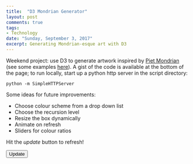 ```yaml
---
title:  "D3 Mondrian Generator"
layout: post
comments: true
tags:
- Technology
date: "Sunday, September 3, 2017"
excerpt: Generating Mondrian-esque art with D3
---
```


Weekend project: use D3 to generate artwork inspired by [Piet Mondrian](https://en.wikipedia.org/wiki/Piet_Mondrian) (see some examples [here](https://www.google.com/search?q=mondrian&source=lnms&tbm=isch&sa=X&ved=0ahUKEwi_tYHAl4rWAhWs5YMKHbjGAEoQ_AUICigB&biw=1454&bih=733)). A gist of the code is available at the bottom of the page; to run locally, start up a python http server in the script directory:

`python -m SimpleHTTPServer`

Some ideas for future improvements:
- Choose colour scheme from a drop down list
- Choose the recursion level
- Resize the box dynamically
- Animate on refresh
- Sliders for colour ratios

Hit the *update* button to refresh!

<div id="option">
  <input name="updateButton"
         type="button"
         value="Update"
         onclick="update()" />
</div>

<br>

<div id='mondrian' style="display: table; margin: 0 auto">

<script src="https://d3js.org/d3.v4.js" charset="utf-8"></script>
<script>
    var w = 500;
    var h = 500;
    var padding = 30;
    var svg = d3.select("#mondrian")
      .append("svg")
      .attr("width", w)
      .attr("height", h)
      .attr("style", "outline: thick solid black;");
    var colours = ['red', 'blue', 'yellow', 'white', 'black']
    var colour_prob = [0.1, 0.1, 0.1, 0.6, 0.1]  // probability of appearance of each colour
    // cumulative colour probabilities
    var colour_cum_prob = [];
    colour_prob.reduce(function(a,b,i) { return colour_cum_prob[i] = a+b; },0);
    var fractions = [1/5, 2/5, 3/5, 4/5]  // hard coded split fractions
    var tol = 80;  // height/width tolerance on which to split
    var recurs = 7;  // level of recursion
    function update(){
      // initialise array of rectangles with a single, giant rectangle (..square)
      var rectangles = [{"x": 0, "y": 0, "width": w, "height": h}]
      // console.log("rect start", JSON.stringify(rectangles));
      var j = 0;  // recursion counter
      while(j < recurs){
        j++;
        n = rectangles.length;  // number of initial rectangles in this loop
        to_remove = [];  // array of indices of rectangles to remove
        // loop through existing rectangles
        for(var i=0; i<n; i++){
          // test if rectangle already small
          if(rectangles[i]['width'] > tol && rectangles[i]['height'] > tol){
            to_remove.push(i);  // save for removal later
            // calculate split fraction
            var frac = fractions[Math.floor(Math.random() * fractions.length)];
            var x = rectangles[i]['x'];
            var y = rectangles[i]['y'];
            // decide whether to cut vertically or horizontally
            if(Math.random() > 0.5) {
              var width = rectangles[i]['width'] * frac;
              var height = rectangles[i]['height'];
              rectangles.push({"x": x + width, "y": y, "width": rectangles[i]['width'] - width, height});
            }
            else {
              var width = rectangles[i]['width'];
              var height = rectangles[i]['height'] * frac;
              rectangles.push({"x": x, "y": y + height, "width": width, "height": rectangles[i]['height'] - height});
            }
            rectangles.push({"x": x, "y": y, "width": width, "height": height});
          }
        }
        // remove old rectangles (loop in reverse order to avoid messing up indexing)
        for(var i=to_remove.length-1; i>=0; i--){
            rectangles.splice(to_remove[i], 1);
        }
      }
      for(i=0; i < rectangles.length; i++){
        var condition = Math.random()
        colourIndex = colour_cum_prob.findIndex( function(elem) {return elem > condition} );
        svg.append("rect")
           .attr("x", rectangles[i]['x'] )
           .attr("y", rectangles[i]['y'] )
           .attr("width", rectangles[i]['width'] )
           .attr("height", rectangles[i]['height'] )
           .attr("fill", colours[colourIndex])
           .attr("stroke-width", 6)
           .attr("stroke", "black");
      }
    }
    update();

	</script>
</div>

<br>
<script src="https://gist.github.com/christopherlovell/9d532ce94c48c6ff4b9f97ef323e3c6a.js"></script>
